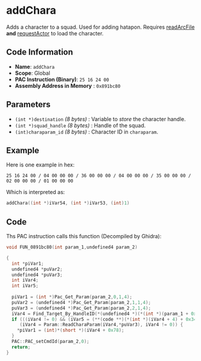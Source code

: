 # addChara

Adds a character to a squad. Used for adding hatapon. Requires [readArcFile](./readarcfile.md) **and** [requestActor](./requestactor.md) to load the character.

## Code Information

- **Name**: `addChara`
- **Scope**: Global
- **PAC Instruction (Binary)**: `25 16 24 00`
- **Assembly Address in Memory** : `0x891bc80`

## Parameters

- `(int *)destination` *(8 bytes)* : Variable to *store* the character handle.
- `(int *)squad_handle` *(8 bytes)* : Handle of the squad.
- `(int)charaparam_id` *(8 bytes)* : Character ID in `charaparam`.

## Example

Here is one example in hex:

```25 16 24 00 / 04 00 00 00 / 36 00 00 00 / 04 00 00 00 / 35 00 00 00 / 02 00 00 00 / 01 00 00 00```

Which is interpreted as:

```c
addChara((int *)iVar54, (int *)iVar53, (int)1)
```

## Code

Ths PAC instruction calls this function (Decompiled by Ghidra):

```c
void FUN_0891bc80(int param_1,undefined4 param_2)

{
  int *piVar1;
  undefined4 *puVar2;
  undefined4 *puVar3;
  int iVar4;
  int iVar5;
  
  piVar1 = (int *)Pac_Get_Param(param_2,0,1,4);
  puVar2 = (undefined4 *)Pac_Get_Param(param_2,1,1,4);
  puVar3 = (undefined4 *)Pac_Get_Param(param_2,2,1,4);
  iVar4 = Find_Target_By_HandleID(*(undefined4 *)(*(int *)(param_1 + 0x10) + 0xe8),*puVar2,1);
  if (((iVar4 != 0) && (iVar5 = (**(code **)(*(int *)(iVar4 + 4) + 0x34))(iVar4), iVar5 == 3)) &&
     (iVar4 = Param::ReadCharaParam(iVar4,*puVar3), iVar4 != 0)) {
    *piVar1 = (int)*(short *)(iVar4 + 0x78);
  }
  PAC::PAC_setCmdId(param_2,0);
  return;
}
```

